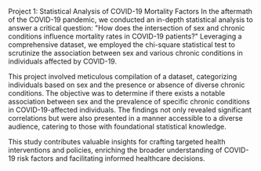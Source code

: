 Project 1: Statistical Analysis of COVID-19 Mortality Factors
In the aftermath of the COVID-19 pandemic, we conducted an in-depth statistical analysis to answer a critical question: "How does the intersection of sex and chronic conditions influence mortality rates in COVID-19 patients?" Leveraging a comprehensive dataset, we employed the chi-square statistical test to scrutinize the association between sex and various chronic conditions in individuals affected by COVID-19.

This project involved meticulous compilation of a dataset, categorizing individuals based on sex and the presence or absence of diverse chronic conditions. The objective was to determine if there exists a notable association between sex and the prevalence of specific chronic conditions in COVID-19-affected individuals. The findings not only revealed significant correlations but were also presented in a manner accessible to a diverse audience, catering to those with foundational statistical knowledge.

This study contributes valuable insights for crafting targeted health interventions and policies, enriching the broader understanding of COVID-19 risk factors and facilitating informed healthcare decisions.
